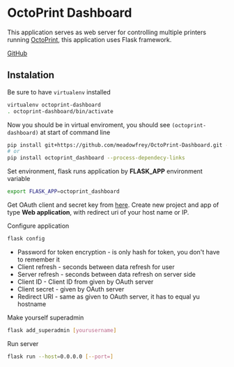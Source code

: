 # OctoPrint Dashboard

This application serves as web server for controlling multiple printers running [OctoPrint](http://octoprint.org/),
this application uses Flask framework.

[GitHub](https://github.com/meadowfrey/OctoPrint-Dashboard)

## Instalation

Be sure to have `virtualenv` installed
```bash
virtualenv octoprint-dashboard
. octoprint-dashboard/bin/activate
```
Now you should be in virtual enviroment, you should see `(octoprint-dashboard)` at start of command line
```bash
pip install git+https://github.com/meadowfrey/OctoPrint-Dashboard.git --process-dependecy-links
# or
pip install octoprint_dashboard --process-dependecy-links
```

Set environment, flask runs application by **FLASK_APP** environment variable 
```bash
export FLASK_APP=octoprint_dashboard
```

Get OAuth client and secret key from [here](https://auth.fit.cvut.cz/manager/index.xhtml).
Create new project and app of type **Web application**, with redirect uri of your host name or IP.

Configure application
```bash
flask config
```
* Password for token encryption - is only hash for token, you don't have to remember it
* Client refresh - seconds between data refresh for user
* Server refresh - seconds between data refresh on server side
* Client ID - Client ID from given by OAuth server
* Client secret - given by OAuth server
* Redirect URI - same as given to OAuth server, it has to equal yu hostname

Make yourself superadmin
```bash
flask add_superadmin [yourusername]
```

Run server
```bash
flask run --host=0.0.0.0 [--port=]
```